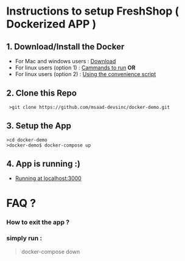 
# Instructions to setup FreshShop ( Dockerized APP )

 ## 1. Download/Install the Docker
 

 - For Mac and windows users : [Download](https://www.docker.com/products/docker-desktop)
 - For linux users (option 1) : [Cammands to run](https://docs.docker.com/install/linux/docker-ce/ubuntu/#install-using-the-repository)
 **OR**
 - For linux users (option 2) : [Using the convenience script](https://docs.docker.com/install/linux/docker-ce/ubuntu/#install-using-the-convenience-script)
 
 ## 2. Clone this Repo
	 >git clone https://github.com/msaad-devsinc/docker-demo.git

## 3. Setup the App
	>cd docker-demo
	>docker-demo$ docker-compose up
	
## 4. App is running :)

 - [Running at localhost:3000](http://localhost:3000)



# FAQ ?
### How to exit the app ?
### simply run :
> docker-compose down
